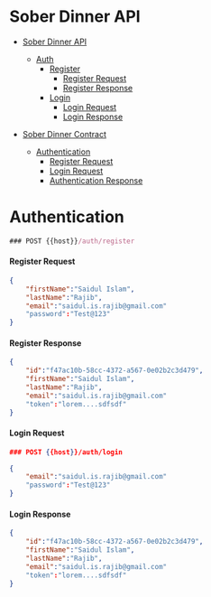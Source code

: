 # Sober Dinner API
- [Sober Dinner API](#sober-dinner-api)
    - [Auth](#auth)
        - [Register](#register)
            - [Register Request](#register-request)
            - [Register Response](#register-response)
        - [Login](#login)
            - [Login Request](#login-request)
            - [Login Response](#login-response)

- [Sober Dinner Contract](#sober-dinner-contract)
    - [Authentication](#authentication)
        - [Register Request](#register-request)
        - [Login Request](#login-request)
        - [Authentication Response](#authentication-response)


# Authentication
```js
### POST {{host}}/auth/register
```
#### Register Request
```json
{
    "firstName":"Saidul Islam",
    "lastName":"Rajib",
    "email":"saidul.is.rajib@gmail.com"
    "password":"Test@123"
}
```

#### Register Response
```json
{
    "id":"f47ac10b-58cc-4372-a567-0e02b2c3d479",
    "firstName":"Saidul Islam",
    "lastName":"Rajib",
    "email":"saidul.is.rajib@gmail.com"
    "token":"lorem....sdfsdf"
}
```


#### Login Request
```json
### POST {{host}}/auth/login
```

```json
{
    "email":"saidul.is.rajib@gmail.com"
    "password":"Test@123"
}
```

#### Login Response
```json
{
    "id":"f47ac10b-58cc-4372-a567-0e02b2c3d479",
    "firstName":"Saidul Islam",
    "lastName":"Rajib",
    "email":"saidul.is.rajib@gmail.com"
    "token":"lorem....sdfsdf"
}
```


